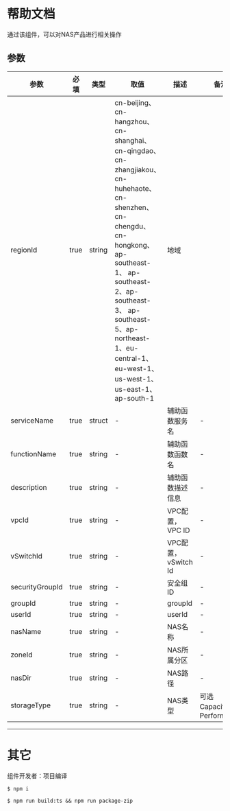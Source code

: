 # 帮助文档

通过该组件，可以对NAS产品进行相关操作

## 参数

|  参数   |  必填  |  类型  | 取值  |  描述  |  备注  |    
|  ----  | ----  |  ----  | ----  |  ----  |  ----  |
| regionId  | true |  string |  cn-beijing、cn-hangzhou、cn-shanghai、cn-qingdao、cn-zhangjiakou、cn-huhehaote、cn-shenzhen、cn-chengdu、 cn-hongkong、ap-southeast-1、 ap-southeast-2、ap-southeast-3、 ap-southeast-5、ap-northeast-1、eu-central-1、eu-west-1、us-west-1、us-east-1、ap-south-1  |  地域 |   |
| serviceName  | true | struct  | - | 辅助函数服务名  |  -  |
| functionName  | true | string  | - | 辅助函数函数名  |  -   |
| description  | true | string  | - | 辅助函数描述信息  | -  |
| vpcId  | true | string  | - | VPC配置，VPC ID  | -  |
| vSwitchId  | true | string  | - | VPC配置，vSwitch Id  | -  |
| securityGroupId  | true | string  | - | 安全组ID  | -  |
| groupId  | true | string  | - | groupId  | -  |
| userId  | true | string  | - | userId  | -  |
| nasName  | true | string  | - | NAS名称  | -  |
| zoneId  | true | string  | - | NAS所属分区  | -  |
| nasDir  | true | string  | - | NAS路径  | -  |
| storageType  | true | string  | - | NAS类型  | 可选Capacity、Performance |


------- 

# 其它

组件开发者：项目编译

````
$ npm i

$ npm run build:ts && npm run package-zip
````
